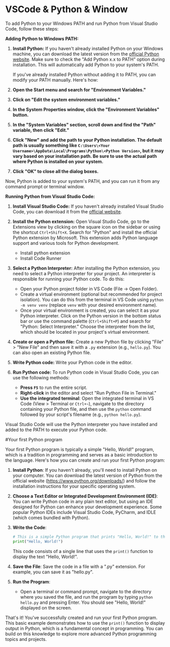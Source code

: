 # VSCode & Python & Window

To add Python to your Windows PATH and run Python from Visual Studio Code, follow these steps:

**Adding Python to Windows PATH:**

1. **Install Python:**
   If you haven't already installed Python on your Windows machine, you can download the latest version from the [official Python website](https://www.python.org/downloads/windows/). Make sure to check the "Add Python x.x to PATH" option during installation. This will automatically add Python to your system's PATH.

   If you've already installed Python without adding it to PATH, you can modify your PATH manually. Here's how:

2. **Open the Start menu and search for "Environment Variables."**
   
3. **Click on "Edit the system environment variables."**

4. **In the System Properties window, click the "Environment Variables" button.**

5. **In the "System Variables" section, scroll down and find the "Path" variable, then click "Edit."**

6. **Click "New" and add the path to your Python installation. The default path is usually something like `C:\Users\<Your Username>\AppData\Local\Programs\Python\<Python Version>`, but it may vary based on your installation path. Be sure to use the actual path where Python is installed on your system.**

7. **Click "OK" to close all the dialog boxes.**

Now, Python is added to your system's PATH, and you can run it from any command prompt or terminal window.

**Running Python from Visual Studio Code:**

1. **Install Visual Studio Code:**
   If you haven't already installed Visual Studio Code, you can download it from the [official website](https://code.visualstudio.com/).

2. **Install the Python extension:**
   Open Visual Studio Code, go to the Extensions view by clicking on the square icon on the sidebar or using the shortcut `Ctrl+Shift+X`. Search for "Python" and install the official Python extension by Microsoft.
   This extension adds Python language support and various tools for Python development.
      - Install python extension
      - Install Code Runner

3. **Select a Python Interpreter:**
   After installing the Python extension, you need to select a Python interpreter for your project. An interpreter is responsible for running your Python code. To do this:
   - Open your Python project folder in VS Code (File -> Open Folder).
   - Create a virtual environment (optional but recommended for project isolation). You can do this from the terminal in VS Code using `python -m venv venv` (replace `venv` with your desired environment name).
   - Once your virtual environment is created, you can select it as your Python interpreter. Click on the Python version in the bottom status bar or use the command palette (`Ctrl+Shift+P`) and search for "Python: Select Interpreter." Choose the interpreter from the list, which should be located in your project's virtual environment.

4. **Create or open a Python file:**
   Create a new Python file by clicking "File" > "New File" and then save it with a `.py` extension (e.g., `hello.py`). You can also open an existing Python file.

5. **Write Python code:**
   Write your Python code in the editor.

6. **Run Python code:**
   To run Python code in Visual Studio Code, you can use the following methods:

   - **Press `F5`** to run the entire script.
   - **Right-click** in the editor and select "Run Python File in Terminal."
   - **Use the integrated terminal**: Open the integrated terminal in VS Code (View > Terminal or `Ctrl+~`), navigate to the directory containing your Python file, and then use the `python` command followed by your script's filename (e.g., `python hello.py`).

Visual Studio Code will use the Python interpreter you have installed and added to the PATH to execute your Python code.

#Your first Python program

Your first Python program is typically a simple "Hello, World!" program, which is a tradition in programming and serves as a basic introduction to the language. Here's how you can create and run your first Python program:

1. **Install Python**: If you haven't already, you'll need to install Python on your computer. You can download the latest version of Python from the official website (https://www.python.org/downloads/) and follow the installation instructions for your specific operating system.

2. **Choose a Text Editor or Integrated Development Environment (IDE)**: You can write Python code in any plain text editor, but using an IDE designed for Python can enhance your development experience. Some popular Python IDEs include Visual Studio Code, PyCharm, and IDLE (which comes bundled with Python).

3. **Write the Code**:

   ```python
   # This is a simple Python program that prints "Hello, World!" to the console.
   print("Hello, World!")
   ```

   This code consists of a single line that uses the `print()` function to display the text "Hello, World!".

4. **Save the File**: Save the code in a file with a ".py" extension. For example, you can save it as "hello.py".

5. **Run the Program**:
   
   - Open a terminal or command prompt, navigate to the directory where you saved the file, and run the program by typing `python hello.py` and pressing Enter. You should see "Hello, World!" displayed on the screen.

That's it! You've successfully created and run your first Python program. This basic example demonstrates how to use the `print()` function to display output in Python, which is a fundamental concept in programming. You can build on this knowledge to explore more advanced Python programming topics and projects.


